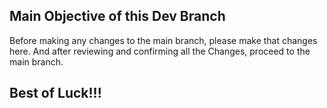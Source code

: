 ## Main Objective of this Dev Branch

Before making any changes to the main branch, please make that changes here. And after reviewing and confirming all the Changes, proceed to the main branch.

## Best of Luck!!!



